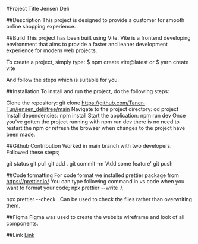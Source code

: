 #Project Title
Jensen Deli

##Description
This project is designed to provide a customer for smooth online shopping experience.

##Build
This project has been built using Vite. Vite is a frontend developing environment that aims to provide a faster and leaner development experience for modern web projects.

To create a project, simply type:
$ npm create vite@latest or
$ yarn create vite

And follow the steps which is suitable for you.

##Installation
To install and run the project, do the following steps:

Clone the repository: git clone https://github.com/Taner-Tun/jensen_deli/tree/main
Navigate to the project directory: cd project
Install dependencies: npm install
Start the application: npm run dev
Once you've gotten the project running with npm run dev there is no need to restart the npm or refresh the browser when changes to the project have been made.

##Github Contribution
Worked in main branch with two developers. Followed these steps;

git status
git pull
git add . 
git commit -m 'Add some feature'
git push 

##Code formatting
For code format we installed prettier package from https://prettier.io/
You can type following command in vs code when you want to format your code;
npx prettier --write .\

npx prettier --check .
Can be used to check the files rather than overwriting them.

##Figma
Figma was used to create the website wireframe and look of all components.

##Link
[Link](https://www.figma.com/file/oQF8O5ObNvNEXUhdC2HlVR/JensenDeli?type=design&node-id=0%3A1&t=GEDD1oZhutEhzDks-1)